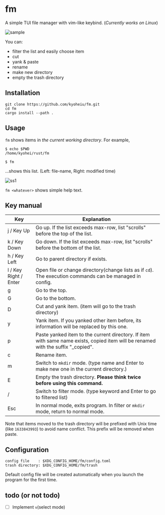 # fm

A simple TUI file manager with vim-like keybind.
(_Currently works on Linux_)

![sample](https://github.com/kyoheiu/fm/blob/main/screenshots/sample.gif)

You can:

- filter the list and easily choose item
- cut
- yank & paste
- rename
- make new directory
- empty the trash directory

## Installation

```
git clone https://github.com/kyoheiu/fm.git
cd fm
cargo install --path .
```

## Usage

`fm` shows items in _the current working directory_. For example,

```
$ echo $PWD
/home/kyohei/rust/fm

$ fm
```

...shows this list. (Left: file-name, Right: modified time)

![ss1](https://github.com/kyoheiu/fm/blob/main/screenshots/1.jpg)

`fm <whatever>` shows simple help text.

## Key manual

| Key                   | Explanation                                                                                                                        |
| --------------------- | ---------------------------------------------------------------------------------------------------------------------------------- |
| j / Key Up            | Go up. If the list exceeds max-row, list "scrolls" before the top of the list.                                                     |
| k / Key Down          | Go down. If the list exceeds max-row, list "scrolls" before the bottom of the list.                                                |
| h / Key Left          | Go to parent directory if exists.                                                                                                  |
| l / Key Right / Enter | Open file or change directory(change lists as if `cd`). The execution commands can be managed in config.                           |
| g                     | Go to the top.                                                                                                                     |
| G                     | Go to the bottom.                                                                                                                  |
| D                     | Cut and yank item. (item will go to the trash directory)                                                                           |
| y                     | Yank item. If you yanked other item before, its information will be replaced by this one.                                          |
| p                     | Paste yanked item to the current directory. If item with same name exists, copied item will be renamed with the suffix "\_copied". |
| c                     | Rename item.                                                                                                                       |
| m                     | Switch to `mkdir` mode. (type name and Enter to make new one in the current directory.)                                            |
| E                     | Empty the trash directory. **Please think twice before using this command.**                                                       |
| /                     | Switch to filter mode. (type keyword and Enter to go to filtered list)                                                             |
| Esc                   | In normal mode, exits program. In filter or `mkdir` mode, return to normal mode.                                                   |

Note that items moved to the trash directory will be prefixed with Unix time (like `1633843993`) to avoid name conflict. This prefix will be removed when paste.

## Configuration

```
config file    : $XDG_CONFIG_HOME/fm/config.toml
trash directory: $XDG_CONFIG_HOME/fm/trash
```

Default config file will be created automatically when you launch the program for the first time.

## todo (or not todo)

- [ ] Implement `v`(select mode)
